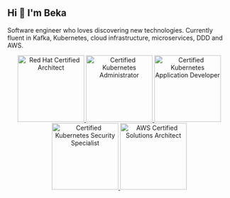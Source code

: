 ## Hi 👋 I'm Beka

Software engineer who loves discovering new technologies. Currently fluent in Kafka, Kubernetes, cloud infrastructure, microservices, DDD and AWS.

<p align="center">
  <a href="https://rhtapps.redhat.com/verify?certId=220-002-729">
    <img src="https://images.credly.com/images/fdac57a1-cecc-4790-89da-ac5e6121fef1/image.png" width="150" title="Red Hat Certified Architect">
  </a>
  
  <a href="https://www.credly.com/badges/e0fa4aa3-6a17-4eac-8255-9456c43f98e2">
  <img src="https://images.credly.com/images/8b8ed108-e77d-4396-ac59-2504583b9d54/cka_from_cncfsite__281_29.png" width="150" alt="Certified Kubernetes Administrator">
  </a>

 <a href="https://www.credly.com/badges/35425911-2cb7-4893-9489-2918c4e81fcd">
   <img src="https://images.credly.com/size/680x680/images/cc8adc83-1dc6-4d57-8e20-22171247e052/blob" width="150" alt="Certified Kubernetes Application Developer">
 </a>

 <a href="https://www.credly.com/badges/335c7b7d-c0b4-484c-bd9f-6d1bcb0bac2f">
  <img src="https://images.credly.com/images/9945dfcb-1cca-4529-85e6-db1be3782210/kubernetes-security-specialist-logo2.png" width="150" alt="Certified Kubernetes Security Specialist">
 </a>

 <a href="https://www.credly.com/badges/c78c2224-ce85-44e2-915b-294c09c3156a">
  <img src="https://images.credly.com/images/0e284c3f-5164-4b21-8660-0d84737941bc/image.png" width="150" alt="AWS Certified Solutions Architect">
 </a>
</p>

<!--
**beka/beka** is a ✨ _special_ ✨ repository because its `README.md` (this file) appears on your GitHub profile.

Here are some ideas to get you started:

- 🔭 I’m currently working on ...
- 🌱 I’m currently learning ...
- 👯 I’m looking to collaborate on ...
- 🤔 I’m looking for help with ...
- 💬 Ask me about ...
- 📫 How to reach me: ...
- 😄 Pronouns: ...
- ⚡ Fun fact: ...
-->
